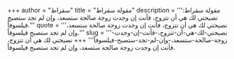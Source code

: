 +++
author = "سقراط"
title = "مقولة سقراط"
description = '''مقولة سقراط: نصيحتي لك هي أن تتزوج، فأنت إن وجدت زوجة صالحة ستسعد، وإن لم تجد ستصبح فيلسوفاً.'''
quote = '''نصيحتي لك هي أن تتزوج، فأنت إن وجدت زوجة صالحة ستسعد، وإن لم تجد ستصبح فيلسوفاً.'''
slug = '''نصيحتي-لك-هي-أن-تتزوج،-فأنت-إن-وجدت-زوجة-صالحة-ستسعد،-وإن-لم-تجد-ستصبح-فيلسوفاً'''
+++
نصيحتي لك هي أن تتزوج، فأنت إن وجدت زوجة صالحة ستسعد، وإن لم تجد ستصبح فيلسوفاً.
